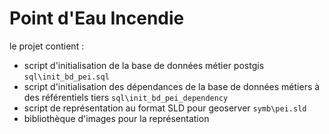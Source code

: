 # Point d'Eau Incendie

le projet contient :
* script d'initialisation de la base de données métier postgis `sql\init_bd_pei.sql`
* script d'initialisation des dépendances de la base de données métiers à des référentiels tiers `sql\init_bd_pei_dependency`
* script de représentation au format SLD pour geoserver `symb\pei.sld` 
* bibliothèque d'images pour la représentation
